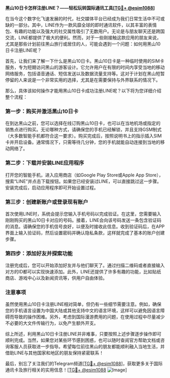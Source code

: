 **黑山10日卡怎样注册LINE？——轻松玩转国际通讯工具[[TG💪+ @esim1088](https://t.me/s/esim1088)]**

在当今这个数字化飞速发展的时代，社交媒体平台已经成为我们日常生活中不可或缺的一部分。其中，LINE作为一款风靡全球的即时通讯软件，以其丰富的表情包、有趣的功能以及强大的社交属性吸引了无数用户。无论是与朋友聊天还是跨国交流，LINE都提供了极大的便利。然而，对于一些刚接触这款应用的朋友来说，尤其是那些计划前往黑山旅行或居住的人，可能会遇到一个问题：如何用黑山10日卡注册LINE呢？

首先，让我们来了解一下什么是黑山10日卡。黑山10日卡是一种临时使用的SIM卡服务，专为短期访问黑山的游客设计。它允许用户在有限的时间内享受当地的移动网络服务，包括语音通话、短信发送以及数据流量支持等。这对于计划在黑山短暂停留的人来说是一个非常实用的选择，尤其是在需要保持与外界联系的情况下。

那么，具体该如何操作才能用黑山10日卡成功注册LINE呢？以下将为您详细介绍整个流程：

### 第一步：购买并激活黑山10日卡

在到达黑山之前，您可以选择在线订购黑山10日卡，也可以在当地机场或指定的销售点进行购买。无论哪种方式，请确保您的手机已经解锁，并且支持GSM制式（大多数智能手机都符合这一要求）。购买完成后，按照说明书上的指示插入SIM卡并开启设备。通常情况下，只需等待几分钟，您的手机就能自动连接到当地的移动网络了。

### 第二步：下载并安装LINE应用程序

打开您的智能手机，进入应用商店（如Google Play Store或Apple App Store），搜索“LINE”并点击下载按钮。如果您已经安装过LINE，可以直接跳过这一步骤。安装完成后，启动应用程序即可开始设置过程。

### 第三步：创建新账户或登录现有账户

首次使用LINE时，系统会提示您输入手机号码以完成验证。在这里，您需要输入刚刚购买的黑山10日卡对应的号码。接着，LINE会向该号码发送一条包含验证码的消息。请确保您的手机信号良好，以便及时接收此信息。收到验证码后，在APP界面上输入验证码，然后设置密码并确认隐私条款，这样就完成了基本的账户创建步骤。

### 第四步：添加好友并探索功能

注册完成后，您可以开始添加好友并与他们聊天了。通过扫描二维码或者直接输入对方的ID都可以实现快速添加。此外，LINE还提供了许多有趣的功能，比如贴纸商店、游戏中心以及新闻资讯等，供用户自由体验。

### 注意事项

虽然使用黑山10日卡注册LINE相对简单，但仍有一些细节需要注意。例如，确保您的手机语言设置为中国大陆或其他支持中文的语言环境，这样可以避免因语言障碍而导致的操作困难。另外，考虑到国际漫游费用的问题，在使用过程中尽量减少不必要的大文件传输行为，以免产生额外开支。

综上所述，利用黑山10日卡注册LINE并非难事，只要按照上述步骤逐步操作即可顺利完成。当然，如果您对某些环节感到困惑，也可以随时查阅官方帮助文档或咨询客服人员获取进一步指导。希望每位前往黑山的朋友都能顺利融入当地生活，并借助LINE与其他国家和地区的朋友保持紧密联系！

最后，别忘了关注我们的Telegram频道[[TG💪+ @esim1088](https://t.me/s/esim1088)]，获取更多关于国际通讯卡及旅行相关的实用信息！[[TG💪+ @esim1088](https://t.me/s/esim1088) ![Image](https://i.postimg.cc/4NQfJmqS/Snipaste-2025-05-13-00-14-12.png)]